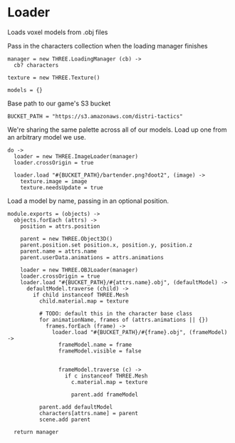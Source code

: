 Loader
======

Loads voxel models from .obj files

Pass in the characters collection when the loading manager finishes

    manager = new THREE.LoadingManager (cb) ->
      cb? characters

    texture = new THREE.Texture()
    
<!--
bartender:
  idle: [Object3D, Object3D, Object3D, Object3D]
  walk: [Object3D, ...]

Object3D
  name: "bartender_idle_0"

Object3D
  name: "bartender_idle_1"
-->

    models = {}

Base path to our game's S3 bucket

    BUCKET_PATH = "https://s3.amazonaws.com/distri-tactics"

We're sharing the same palette across all of our models.
Load up one from an arbitrary model we use.

    do ->
      loader = new THREE.ImageLoader(manager)
      loader.crossOrigin = true

      loader.load "#{BUCKET_PATH}/bartender.png?doot2", (image) ->
        texture.image = image
        texture.needsUpdate = true

Load a model by name, passing in an optional position.

    module.exports = (objects) ->
      objects.forEach (attrs) ->
        position = attrs.position

        parent = new THREE.Object3D()
        parent.position.set position.x, position.y, position.z
        parent.name = attrs.name
        parent.userData.animations = attrs.animations

        loader = new THREE.OBJLoader(manager)
        loader.crossOrigin = true
        loader.load "#{BUCKET_PATH}/#{attrs.name}.obj", (defaultModel) ->
          defaultModel.traverse (child) ->
            if child instanceof THREE.Mesh
              child.material.map = texture

              # TODO: default this in the character base class
              for animationName, frames of (attrs.animations || {})
                frames.forEach (frame) ->
                  loader.load "#{BUCKET_PATH}/#{frame}.obj", (frameModel) ->
                    frameModel.name = frame
                    frameModel.visible = false
                    
                  
                    frameModel.traverse (c) ->
                      if c instanceof THREE.Mesh
                        c.material.map = texture

                        parent.add frameModel

              parent.add defaultModel
              characters[attrs.name] = parent
              scene.add parent

      return manager
